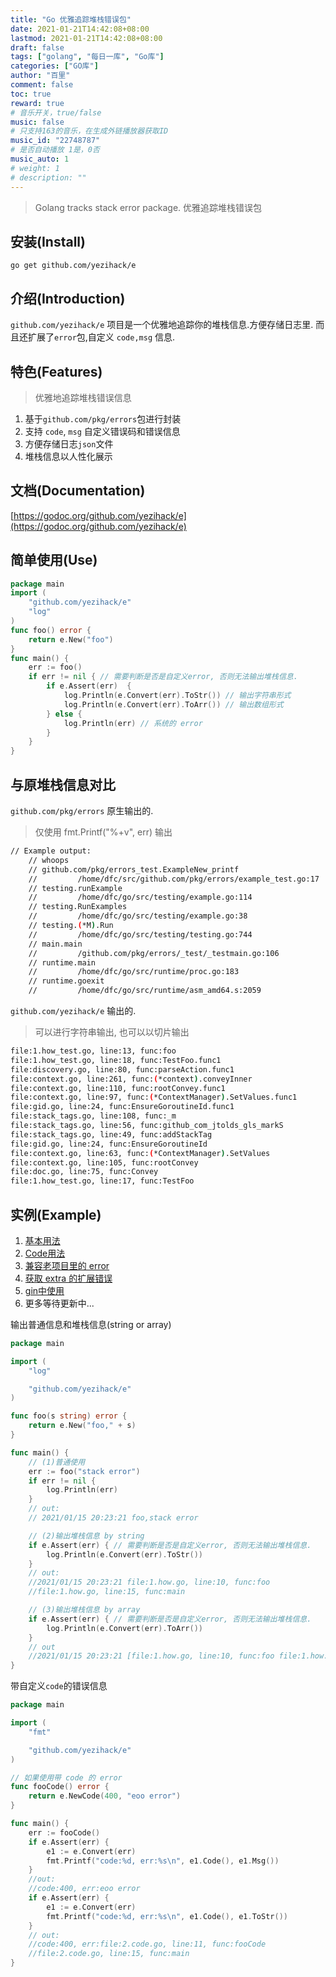```yaml
---
title: "Go 优雅追踪堆栈错误包"
date: 2021-01-21T14:42:08+08:00
lastmod: 2021-01-21T14:42:08+08:00
draft: false
tags: ["golang", "每日一库", "Go库"]
categories: ["GO库"]
author: "百里"
comment: false
toc: true
reward: true
# 音乐开关，true/false
music: false
# 只支持163的音乐，在生成外链播放器获取ID
music_id: "22748787"
# 是否自动播放 1是，0否
music_auto: 1
# weight: 1
# description: ""
---
```


> Golang tracks stack error package. 优雅追踪堆栈错误包

## 安装(Install)
```
go get github.com/yezihack/e
```

## 介绍(Introduction)
`github.com/yezihack/e` 项目是一个优雅地追踪你的堆栈信息.方便存储日志里.
而且还扩展了`error`包,自定义 `code,msg` 信息.

## 特色(Features)
> 优雅地追踪堆栈错误信息
1. 基于`github.com/pkg/errors`包进行封装
2. 支持 `code`, `msg` 自定义错误码和错误信息
3. 方便存储日志`json`文件
4. 堆栈信息以人性化展示

## 文档(Documentation)
[https://godoc.org/github.com/yezihack/e](https://godoc.org/github.com/yezihack/e)


## 简单使用(Use)
```go
package main
import (
	"github.com/yezihack/e"
    "log"
)
func foo() error {
	return e.New("foo")
}
func main() {
    err := foo()
    if err != nil { // 需要判断是否是自定义error, 否则无法输出堆栈信息.
        if e.Assert(err)  {
            log.Println(e.Convert(err).ToStr()) // 输出字符串形式
            log.Println(e.Convert(err).ToArr()) // 输出数组形式
        } else {
            log.Println(err) // 系统的 error
        }
    }
}
```

## 与原堆栈信息对比

`github.com/pkg/errors` 原生输出的. 

> 仅使用 fmt.Printf("%+v", err) 输出

```sh
// Example output:
	// whoops
	// github.com/pkg/errors_test.ExampleNew_printf
	//         /home/dfc/src/github.com/pkg/errors/example_test.go:17
	// testing.runExample
	//         /home/dfc/go/src/testing/example.go:114
	// testing.RunExamples
	//         /home/dfc/go/src/testing/example.go:38
	// testing.(*M).Run
	//         /home/dfc/go/src/testing/testing.go:744
	// main.main
	//         /github.com/pkg/errors/_test/_testmain.go:106
	// runtime.main
	//         /home/dfc/go/src/runtime/proc.go:183
	// runtime.goexit
	//         /home/dfc/go/src/runtime/asm_amd64.s:2059
```

`github.com/yezihack/e` 输出的. 
> 可以进行字符串输出, 也可以以切片输出 

```sh
file:1.how_test.go, line:13, func:foo
file:1.how_test.go, line:18, func:TestFoo.func1
file:discovery.go, line:80, func:parseAction.func1
file:context.go, line:261, func:(*context).conveyInner
file:context.go, line:110, func:rootConvey.func1
file:context.go, line:97, func:(*ContextManager).SetValues.func1
file:gid.go, line:24, func:EnsureGoroutineId.func1
file:stack_tags.go, line:108, func:_m
file:stack_tags.go, line:56, func:github_com_jtolds_gls_markS
file:stack_tags.go, line:49, func:addStackTag
file:gid.go, line:24, func:EnsureGoroutineId
file:context.go, line:63, func:(*ContextManager).SetValues
file:context.go, line:105, func:rootConvey
file:doc.go, line:75, func:Convey
file:1.how_test.go, line:17, func:TestFoo
```

## 实例(Example)

1. [基本用法](https://github.com/yezihack/e/example/1.how_test.go)
1. [Code用法](https://github.com/yezihack/e/example/2.code_test.go)
1. [兼容老项目里的 error](https://github.com/yezihack/e/example/3.compatibility-error_test.go)
1. [获取 extra 的扩展错误](https://github.com/yezihack/e/example/4.extra_test.go)
1. [gin中使用](https://github.com/yezihack/e/example/5.gin_test.go)
1. 更多等待更新中... 

输出普通信息和堆栈信息(string or array)
```go
package main

import (
	"log"

	"github.com/yezihack/e"
)

func foo(s string) error {
	return e.New("foo," + s)
}

func main() {
	// (1)普通使用
    err := foo("stack error")
    if err != nil {
        log.Println(err)
    }
    // out:
    // 2021/01/15 20:23:21 foo,stack error

    // (2)输出堆栈信息 by string
    if e.Assert(err) { // 需要判断是否是自定义error, 否则无法输出堆栈信息.
        log.Println(e.Convert(err).ToStr())
    }
    // out:
    //2021/01/15 20:23:21 file:1.how.go, line:10, func:foo
    //file:1.how.go, line:15, func:main

    // (3)输出堆栈信息 by array
    if e.Assert(err) { // 需要判断是否是自定义error, 否则无法输出堆栈信息.
        log.Println(e.Convert(err).ToArr())
    }
    // out
    //2021/01/15 20:23:21 [file:1.how.go, line:10, func:foo file:1.how.go, line:15, func:main]
}
```

带自定义`code`的错误信息

```go
package main

import (
	"fmt"

	"github.com/yezihack/e"
)

// 如果使用带 code 的 error
func fooCode() error {
	return e.NewCode(400, "eoo error")
}

func main() {
	err := fooCode()
	if e.Assert(err) {
		e1 := e.Convert(err)
		fmt.Printf("code:%d, err:%s\n", e1.Code(), e1.Msg())
	}
	//out:
	//code:400, err:eoo error
	if e.Assert(err) {
		e1 := e.Convert(err)
		fmt.Printf("code:%d, err:%s\n", e1.Code(), e1.ToStr())
	}
	// out:
	//code:400, err:file:2.code.go, line:11, func:fooCode
	//file:2.code.go, line:15, func:main
}
```